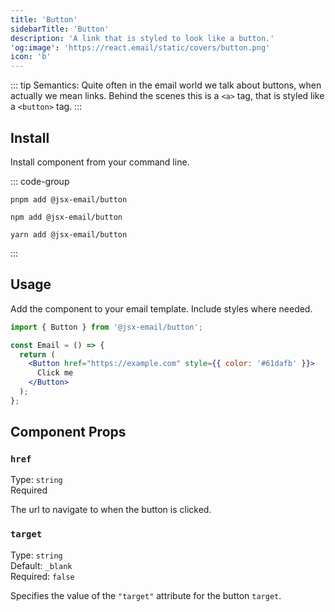 ```yaml
---
title: 'Button'
sidebarTitle: 'Button'
description: 'A link that is styled to look like a button.'
'og:image': 'https://react.email/static/covers/button.png'
icon: 'b'
---
```


::: tip
  Semantics: Quite often in the email world we talk about buttons, when actually
  we mean links. Behind the scenes this is a `<a>` tag, that is styled like a `<button>` tag.
:::

## Install

Install component from your command line.

::: code-group

```console [pnpm]
pnpm add @jsx-email/button
```

```console [npm]
npm add @jsx-email/button
```

```console [yarn]
yarn add @jsx-email/button
```

:::

## Usage

Add the component to your email template. Include styles where needed.

```jsx
import { Button } from '@jsx-email/button';

const Email = () => {
  return (
    <Button href="https://example.com" style={{ color: '#61dafb' }}>
      Click me
    </Button>
  );
};
```

## Component Props

### `href`

Type: `string`<br>
Required<br>

The url to navigate to when the button is clicked.

### `target`

Type: `string`<br>
Default: `_blank`<br/>
Required: `false`

Specifies the value of the `"target"` attribute for the button `target`.

